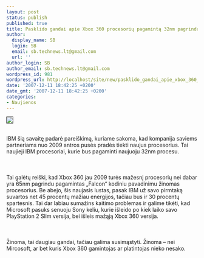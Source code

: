 ```yaml
---
layout: post
status: publish
published: true
title: Pasklido gandai apie Xbox 360 procesorių pagamintą 32nm pagrindu
author:
  display_name: SB
  login: SB
  email: sb.technews.lt@gmail.com
  url: ''
author_login: SB
author_email: sb.technews.lt@gmail.com
wordpress_id: 981
wordpress_url: http://localhost/site/new/pasklido_gandai_apie_xbox_360_procesoriu_pagaminta_32nm_pagrindu/
date: '2007-12-11 18:42:25 +0200'
date_gmt: '2007-12-11 18:42:25 +0200'
categories:
- Naujienos
---
```

<div class="imgright"><img src="http://tbn0.google.com/images?q=tbn:IdEqblj1s-XhrM:http://www.gamepro.com/microsoft/xbox360/games/news/images/51936-1.jpg" border="1"></div>
<p><br>IBM šią savaitę padarė pareiškimą, kuriame sakoma, kad kompanija saviems partneriams nuo 2009 antros pusės pradės tiekti naujus procesorius. Tai naujieji IBM procesoriai, kurie bus pagaminti naujuoju 32nm procesu.<br />
<br><br />
<br>Tai galėtų reiški, kad Xbox 360 jau 2009 turės mažesnį procesorių nei dabar yra 65nm pagrindu pagamintas „Falcon“ kodiniu pavadinimu žinomas procesorius. Be abejo, šis naujasis lustas, pasak IBM už savo pirmtaką suvartos net 45 procentų mažiau energijos, tačiau bus ir 30 procentų spartesnis. Tai dar labiau sumažins kaitimo problemas ir galime tikėti, kad Microsoft pasuks senuoju Sony keliu, kurie išleido po kiek laiko savo PlayStation 2 Slim versija, bei išleis mažąją Xbox 360 versija.<br />
<br><br />
<br>Žinoma, tai daugiau gandai, tačiau galima susimąstyti. Žinoma – nei Mircosoft, ar bet kuris Xbox 360 gamintojas ar platintojas nieko nesako.<br />
<br></p>
